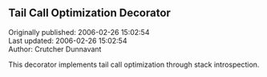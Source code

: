 ## Tail Call Optimization Decorator  
Originally published: 2006-02-26 15:02:54  
Last updated: 2006-02-26 15:02:54  
Author: Crutcher Dunnavant  
  
This decorator implements tail call optimization through stack introspection.